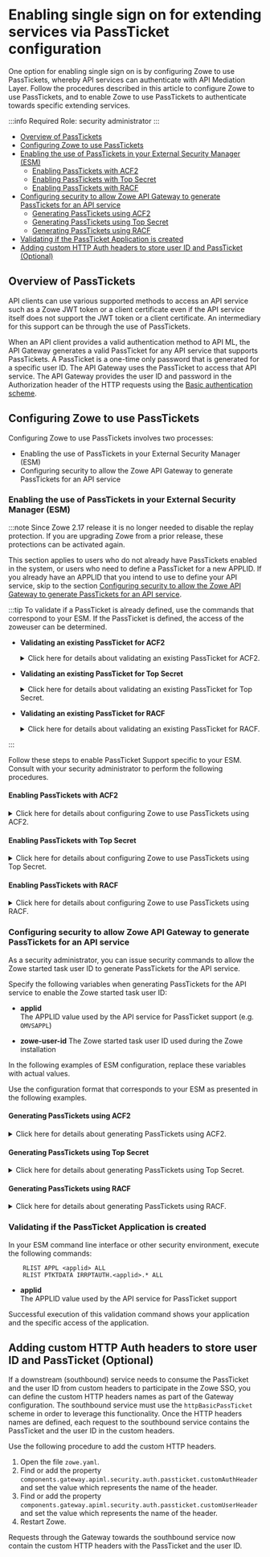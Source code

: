 # Enabling single sign on for extending services via PassTicket configuration

One option for enabling single sign on is by configuring Zowe to use PassTickets, whereby API services can authenticate with API Mediation Layer. Follow the procedures described in this article to configure Zowe to use PassTickets, and to enable Zowe to use PassTickets to authenticate towards specific extending services.

:::info Required Role: security administrator
:::

- [Overview of PassTickets](#overview-of-passtickets)
- [Configuring Zowe to use PassTickets](#configuring-zowe-to-use-passtickets)
- [Enabling the use of PassTickets in your External Security Manager (ESM)](#enabling-the-use-of-passtickets-in-your-external-security-manager-esm)
  - [Enabling PassTickets with ACF2](#enabling-passtickets-with-acf2)
  - [Enabling PassTickets with Top Secret](#enabling-passtickets-with-top-secret)
  - [Enabling PassTickets with RACF](#enabling-passtickets-with-racf)
- [Configuring security to allow Zowe API Gateway to generate PassTickets for an API service](#configuring-security-to-allow-zowe-api-gateway-to-generate-passtickets-for-an-api-service)
  - [Generating PassTickets using ACF2](#generating-passtickets-using-acf2)
  - [Generating PassTickets using Top Secret](#generating-passtickets-using-top-secret)
  - [Generating PassTickets using RACF](#generating-passtickets-using-racf)
- [Validating if the PassTicket Application is created](#validating-if-the-passticket-application-is-created)
- [Adding custom HTTP Auth headers to store user ID and PassTicket (Optional)](#adding-custom-http-auth-headers-to-store-user-id-and-passticket-optional)

## Overview of PassTickets

API clients can use various supported methods to access an API service such as a Zowe JWT token or a client certificate even if the API service itself does not support the JWT token or a client certificate. An intermediary for this support can be through the use of PassTickets.

When an API client provides a valid authentication method to API ML, the API Gateway generates a valid PassTicket for any API service that supports PassTickets. A PassTicket is a one-time only password that is generated for a specific user ID.
The API Gateway uses the PassTicket to access that API service.
The API Gateway provides the user ID and password in the Authorization header of the HTTP requests using the
[Basic authentication scheme](https://developer.mozilla.org/en-US/docs/Web/HTTP/Authentication#Basic_authentication_scheme).

## Configuring Zowe to use PassTickets

Configuring Zowe to use PassTickets involves two processes:

- Enabling the use of PassTickets in your External Security Manager (ESM)
- Configuring security to allow the Zowe API Gateway to generate PassTickets for an API service

### Enabling the use of PassTickets in your External Security Manager (ESM)

:::note
Since Zowe 2.17 release it is no longer needed to disable the replay protection. If you are upgrading Zowe from a prior release, these protections can be activated again.

This section applies to users who do not already have PassTickets enabled in the system, or users who need to define a PassTicket for a new APPLID. If you already have an APPLID that you intend to use to define your API service, skip to the section [Configuring security to allow the Zowe API Gateway to generate PassTickets for an API service](#configuring-security-to-allow-zowe-api-gateway-to-generate-passtickets-for-an-api-service).

:::tip
To validate if a PassTicket is already defined, use the commands that correspond to your ESM. If the PassTicket is defined, the access of the zoweuser can be determined.

- **Validating an existing PassTicket for ACF2**

    <details>
      <summary>
        Click here for details about validating an existing PassTicket for ACF2.
      </summary>

    In your ESM command line interface or other security environment, execute the following commands:

    ```acf2
        SET RESOURCE(SAF)
        LIST LIKE(-)

        SET RESOURCE(SAF)
        LIST LIKE(<applid>-)

        SET PROFILE(PTKTDATA) DIVISION(SSIGNON)
        LIST LIKE(<applid>-)

        SET RESOURCE(PTK)
        LIST LIKE(IRRPTAUTH-)
    ```

    - **`-`**  
        A wildcard symbol that lists all resources

    - **`<applid>-`**  
        Lists everything related to specified applid in a resource (in this case, SAF), or specified in a profile (in this case, PTKTDATA)

    </details>

- **Validating an existing PassTicket for Top Secret**

    <details>
      <summary>
        Click here for details about validating an existing PassTicket for Top Secret.
      </summary>

    In your ESM command line interface or other security environment, execute the following commands:

    ```tss
        TSS WHOHAS APPL(<applid>)
        TSS WHOHAS PTKTDATA(<applid>)
        TSS WHOHAS PTKTDATA(IRRPTAUTH.<applid>.)
    ```

    - **`.`**  
        A wildcard symbol that lists all resources

    - **`IRRPTAUTH.<applid>.`**  
        Returns everything about the specified applid for IRRPTAUTH

    </details>

- **Validating an existing PassTicket for RACF**

    <details>
      <summary>
        Click here for details about validating an existing PassTicket for RACF.
      </summary>

    In your ESM command line interface or other security environment, execute the following commands:

    ```racf
        RLIST APPL * ALL 
        RLIST APPL <applid> ALL  
        RLIST PTKTDATA <applid> SSIGNON ALL
        RLIST PTKTDATA IRRPTAUTH.<applid>.* ALL
    ```

    Ensure that you validate PKTDATA access for APPL.

    - **`*`**  
        A wildcard symbol that resturns all resources

    - **`RLIST PTKTDATA <applid> SSIGNON ALL`**  
        Validates all applid for PTKDATA class

    - **`RLIST PTKTDATA IRRPTAUTH.<applid>.* ALL`**  
        Validates all applid permissions for PTKDATA class

    </details>

:::

Follow these steps to enable PassTicket Support specific to your ESM. Consult with your security administrator to perform the following procedures.

#### Enabling PassTickets with ACF2

<details>
  <summary>
    Click here for details about configuring Zowe to use PassTickets using ACF2.
  </summary>

1. In your ESM command line interface or other security environment, define the application session key by entering the following commands, if the session key is not already defined.

    ```acf2
        SET PROFILE(PTKTDATA) DIV(SSIGNON)
        INSERT <applid> SSKEY(<key-description>)
        F ACF2,REBUILD(PTK),CLASS(P)
    ```

   - **applid**  
   Specifies the application ID used for PassTicket validation to authenticate connections to the server.

   - **key-description**  
    Specifies the secured sign-on hexadecimal application key of 16 hexadecimal digits (8-byte or 64-bit key). Each application key must be the same on all systems in the configuration and the values must be kept secret and secured.

2. Complete the PassTicket setup by entering the following commands:

    ```acf2
        F ACF2,REBUILD(PTK),CLASS(P)
    ```

    The PassTicket record is now active in the system.

3. Enable the started task user ID to generate PassTickets for the application by entering commands similar to the following:

    ```acf2
        SET RESOURCE(PTK) 
        RECKEY IRRPTAUTH ADD(applid.userid UID(<userid>) SERVICE(UPDATE,READ) ALLOW)
    ```

   - `<userid>`  
   Specifies the Zowe server user ID

You configured Zowe to use PassTickets using ACF2.

</details>

#### Enabling PassTickets with Top Secret

<details>
  <summary>
    Click here for details about configuring Zowe to use PassTickets using Top Secret.
  </summary>

Before you begin this procedure, verify that the `PTKTDATA` class and ownership for the PassTicket resource (`IRRPTAUT`) have not already been defined.

1. Update the resource descriptor table (RDT) to define the `PTKTDATA` class by entering the following commands:

    :::note
    The PTKTDATA resource is not a predefined class.
    :::

    ```tss
        TSS ADDTO(RDT) RESCLASS(PTKTDATA) RESCODE(n) ACLST(ALL,READ,UPDATE) MAXLEN(37) 
    ```

    The PTKTDATA resource is added to the RDT.

    :::note
    Include `RESCODE(n)` in the range of 101 to 13F to make `PTKTDATA` a prefixed resource class.
    :::

2. Assign ownership for the PassTicket resource (`IRRPTAUT`). Execute the following commands:

    ```tss
        TSS ADDTO(department) PTKTDATA(IRRPTAUT) 
    ```

3. Define PassTicket for application ID _applid_

    ```tss
        TSS ADDTO(NDT) PSTKAPPL(<applid>) SESSKEY(<key-description>)
    ```

- **applid**  
Specifies the application ID used for PassTicket validation to authenticate connections to the server.

- **key-description**
 Specifies the secured sign-on hexadecimal application key of 16 hexadecimal digits (8-byte or 64-bit key). Each application key must be the same on all systems in the configuration and the values must be kept secret and secured.

4. Permit access to the PassTicket resource defined in the previous step for the LDAP Server by executing the following command:

    ```tss
        TSS PERMIT(<stc-userid>) PTKTDATA(IRRPTAUTH.applid) ACCESS(UPDATE)
    ```

- **stc-userid**  
Specifies the ACID that you created when you created LDAP Server started task User IDs. The parameter is "CALDAP" by default.

You configured Zowe to use PassTickets using Top Secret.

</details>

#### Enabling PassTickets with RACF

<details>
  <summary>
    Click here for details about configuring Zowe to use PassTickets using RACF.
  </summary>

1. Activate the `PTKTDATA` class, which encompasses all profiles containing PassTicket information.

    In your ESM command line interface or other security environment, execute the following command:

    ```racf
        SETROPTS CLASSACT(PTKTDATA) RACLIST(PTKTDATA)
    ```

2. Specify the application ID requiring access through PassTicket for the ZOWE server with the following commands:

    ```racf
        RDEFINE APPL <applid> UACC(READ)
        SETROPTS CLASSACT(APPL)
        SETROPTS GENERIC(PTKTDATA)
    ```

- ***applid**  
A one to 8 character name designated for the application.

:::note
This name is usually provided by the site security administrator.
:::

3. Define the profile for the application with the following command:

    ```racf
        RDEFINE PTKTDATA <applid> UACC(NONE) SSIGNON(KEYMASKED(<key-description>))
    ```

- **key-description**  
 Specifies the secured sign-on hexadecimal application key of 16 hexadecimal digits (8-byte or 64-bit key). Each application key must be the same on all systems in the configuration and the values must be kept secret and secured.

Replace `key-description` with the application name defined previously.

4. Allow the application ID (_applid_) to use PassTickets:

    ```racf
        PERMIT IRRPTAUTH.applid.* CLASS(PTKTDATA) ACCESS(UPDATE) ID(userid)
    ```

- **userid**  
Specifies the value of the LDAP Server started task.

5. Refresh the RACF PTKTDATA definition with the new profile:

    ```racf
        SETROPTS RACLIST(PTKTDATA) REFRESH
    ```

You configured Zowe to use PassTickets using RACF.

</details>

### Configuring security to allow Zowe API Gateway to generate PassTickets for an API service

As a security administrator, you can issue security commands to allow the Zowe started task user ID to generate PassTickets for the API service.

Specify the following variables when generating PassTickets for the API service to enable the Zowe started task user ID:

- **applid**  
The APPLID value used by the API service for PassTicket support (e.g. `OMVSAPPL`)

- **zowe-user-id**
The Zowe started task user ID used during the Zowe installation

In the following examples of ESM configuration, replace these variables with actual values.

Use the configuration format that corresponds to your ESM as presented in the following examples.

#### Generating PassTickets using ACF2

<details>
  <summary>
    Click here for details about generating PassTickets using ACF2.
  </summary>

Grant the Zowe started task user ID permission to generate PassTickets for users of the API service.

**Example:**

```acf
    ACF
    SET RESOURCE(PTK)
    RECKEY IRRPTAUTH ADD(<applid>.- UID(<zowe-user-id>) SERVICE(UPDATE,READ) ALLOW)
    F ACF2,REBUILD(PTK),CLASS(P)
    END
```

</details>

#### Generating PassTickets using Top Secret

<details>
  <summary>
    Click here for details about generating PassTickets using Top Secret.
  </summary>

Grant the Zowe started task user ID permission to generate PassTickets for users of the API service.

**Example:**

```tss
    TSS PERMIT(<zowe-user-id>) PTKTDATA(IRRPTAUTH.<applid>.) ACCESS(READ,UPDATE)
    TSS REFRESH
```

</details>

#### Generating PassTickets using RACF

<details>
  <summary>
    Click here for details about generating PassTickets using RACF.
  </summary>

Grant the Zowe started task user ID permission to generate PassTickets for users of the API service.

**Example:**

```racf
    PERMIT IRRPTAUTH.<applid>.* CL(PTKTDATA) ID(<zowe-user-id>) ACCESS(UPDATE)
    SETROPTS RACLIST(PTKTDATA) REFRESH
```

</details>

### Validating if the PassTicket Application is created

In your ESM command line interface or other security environment, execute the following commands:

```racf
    RLIST APPL <applid> ALL
    RLIST PTKTDATA IRRPTAUTH.<applid>.* ALL
```

- **applid**  
The APPLID value used by the API service for PassTicket support

Successful execution of this validation command shows your application and the specific access of the application.

## Adding custom HTTP Auth headers to store user ID and PassTicket (Optional)

If a downstream (southbound) service needs to consume the PassTicket and the user ID from custom headers to participate in the Zowe SSO, you can define the custom HTTP headers names as part of the Gateway configuration.
The southbound service must use the `httpBasicPassTicket` scheme in order to leverage this functionality. Once the HTTP headers names are defined, each request to the southbound service contains the PassTicket and the user ID in the custom headers.

Use the following procedure to add the custom HTTP headers.

1. Open the file `zowe.yaml`.
2. Find or add the property `components.gateway.apiml.security.auth.passticket.customAuthHeader` and set the value which represents the name of the header.
3. Find or add the property `components.gateway.apiml.security.auth.passticket.customUserHeader` and set the value which represents the name of the header.
4. Restart Zowe.

Requests through the Gateway towards the southbound service now contain the custom HTTP headers with the PassTicket and the user ID.
